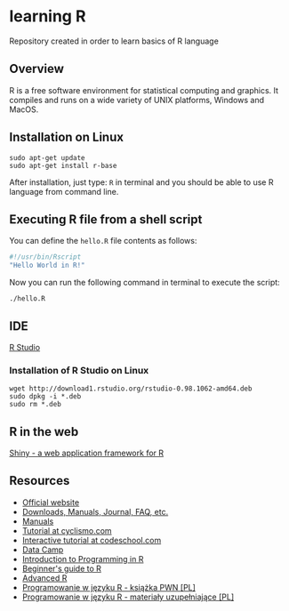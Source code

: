 # learning R
Repository created in order to learn basics of R language

Overview
--------
R is a free software environment for statistical computing and graphics. It compiles and runs on a wide variety of UNIX platforms, Windows and MacOS.

Installation on Linux
---------------------

```
sudo apt-get update
sudo apt-get install r-base
```

After installation, just type: `R` in terminal and you should be able to use R language from command line.

Executing R file from a shell script
------------------------------------

You can define the `hello.R` file contents as follows:

```R
#!/usr/bin/Rscript
"Hello World in R!"
```

Now you can run the following command in terminal to execute the script:

`./hello.R`

IDE
---

[R Studio](http://www.rstudio.com/)

### Installation of R Studio on Linux

```
wget http://download1.rstudio.org/rstudio-0.98.1062-amd64.deb
sudo dpkg -i *.deb
sudo rm *.deb
```

R in the web
------------

[Shiny - a web application framework for R](http://shiny.rstudio.com/)

Resources
---------
- [Official website](http://www.r-project.org/)
- [Downloads, Manuals, Journal, FAQ, etc.](http://r.meteo.uni.wroc.pl/)
- [Manuals](http://r.meteo.uni.wroc.pl/manuals.html)
- [Tutorial at cyclismo.com](http://www.cyclismo.org/tutorial/R/)
- [Interactive tutorial at codeschool.com](http://tryr.codeschool.com/)
- [Data Camp](https://www.datacamp.com/)
- [Introduction to Programming in R](https://www.teamleada.com/tutorials/introduction-to-statistical-programming-in-r)
- [Beginner's guide to R](http://www.computerworld.com/article/2497143/business-intelligence/business-intelligence-beginner-s-guide-to-r-introduction.html)
- [Advanced R](http://adv-r.had.co.nz/)
- [Programowanie w języku R - książka PWN [PL]](http://rksiazka.rexamine.com/)
- [Programowanie w języku R - materiały uzupełniające [PL]](https://github.com/gagolews/Programowanie_w_jezyku_R)
